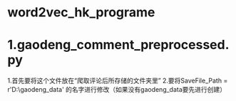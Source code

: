 # word2vec_hk_programe
# 1.gaodeng_comment_preprocessed.py
1.首先要将这个文件放在“爬取评论后所存储的文件夹里”
2.要将SaveFile_Path =  r'D:\gaodeng_data'  的名字进行修改（如果没有gaodeng_data要先进行创建）
